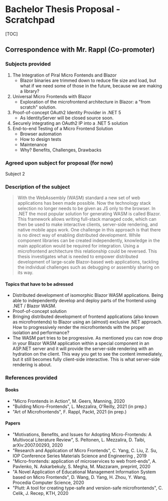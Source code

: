 # Bachelor Thesis Proposal - Scratchpad
[TOC]


## Correspondence with Mr. Rappl (Co-promoter) 

### Subjects provided
1. The Integration of Piral Micro Fontends and Blazor
    - Blazor binaries are trimmed down to reduce file size and load, but what if we need some of those in the future, because we are making a library? 
2. Universal Micro Frontends with Blazor
    - Exploration of the microfrontend architecture in Blazor: a "from scratch" solution.
3. Proof-of-concept OAuth2 Identity Provider in .NET 5
    - As IdentityServer will be closed source soon.
4. Securely integrating an OAuth2 IP into a .NET 5 solution
6. End-to-end Testing of a Micro Frontend Solution
    - Browser automation
    - How to design tests
    - Maintenance
    - Why? Benefits, Challenges, Drawbacks

### Agreed upon subject for proposal (for now)
Subject 2

### Description of the subject
> With the WebAssembly (WASM) standard a new set of web applications has been made possible. Now the technology stack selection no longer needs to be given as JS only to the browser. In .NET the most popular solution for generating WASM is called Blazor. This framework allows writing full-stack managed code, which can then be used to make interactive clients, server-side rendering, and native mobile apps work. One challenge in this approach is that there is no direct way of enabling distributed development. While component libraries can be created independently, knowledge in the main application would be required for integration. Using a microfrontend architecture this relationship could be reversed. This thesis investigates what is needed to empower distributed development of large-scale Blazor-based web applications, tackling the individual challenges such as debugging or assembly sharing on its way.

#### Topics that have to be adressed
- Distributed development of isomorphic Blazor WASM applications. Being able to independently develop and deploy parts of the frontend using .NET / Blazor WASM.
- Proof-of-concept solution
- Bringing distributed development of frontend applications (also known as microfrontends) to Blazor using an (almost) exclusive .NET approach. How to progressively render the microfrontends with the proper isolation and performance?
- The WASM part tries to be progressive. As mentioned you can now drop in your Blazor WASM application within a special component in an ASP&period;NET server and it will provide the server-side rendering with an hydration on the client. This way you get to see the content immediately, but it still becomes fully client-side interactive. This is what server-side rendering is about.


### References provided
#### Books
- "Micro Frontends in Action", M. Geers, Manning, 2020
- "Building Micro-Frontends", L. Mezzalira, O'Reilly, 2021 (in prep.)
- "Art of Microfrontends", F. Rappl, Packt, 2021 (in prep.)

#### Papers
- "Motivations, Benefits, and Issues for Adopting Micro-Frontends: A Multivocal Literature Review", S. Peltonen, L. Mezzalira, D. Taibi, arXiv:2007.00293, 2020
- "Research and Application of Micro Frontends", C. Yang, C. Liu, Z. Su, IOP Conference Series Materials Science and Engineering , 2019
- "Micro-frontends: application of microservices to web front-ends", A. Pavlenko, N. Askarbekuly, S. Megha, M. Mazzaram, preprint, 2020
- "A Novel Application of Educational Management Information System based on Micro Frontends", D. Wang, D. Yang, H. Zhou, Y. Wang, Procedia Computer Science, 2020
- "Plutt: A tool for creating type-safe and version-safe microfrontends", C. Celik, J. Recep, KTH, 2020
